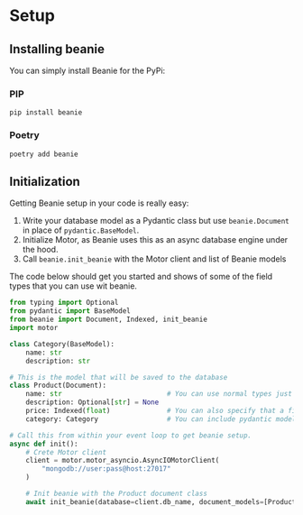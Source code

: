 # Setup

## Installing beanie

You can simply install Beanie for the PyPi:
### PIP

```shell
pip install beanie
```

### Poetry

```shell
poetry add beanie
```
## Initialization

Getting Beanie setup in your code is really easy:

 1. Write your database model as a Pydantic class but use `beanie.Document` in place of `pydantic.BaseModel`.
 2. Initialize Motor, as Beanie uses this as an async database engine under the hood.
 3. Call `beanie.init_beanie` with the Motor client and list of Beanie models
 
 The code below should get you started and shows of some of the field types that you can use wit beanie.
 
```python
from typing import Optional
from pydantic import BaseModel
from beanie import Document, Indexed, init_beanie
import motor

class Category(BaseModel):
    name: str
    description: str

# This is the model that will be saved to the database
class Product(Document):
    name: str                          # You can use normal types just like in pydantic
    description: Optional[str] = None
    price: Indexed(float)              # You can also specify that a field should correspond to an index
    category: Category                 # You can include pydantic models as well

# Call this from within your event loop to get beanie setup.
async def init():
    # Crete Motor client
    client = motor.motor_asyncio.AsyncIOMotorClient(
        "mongodb://user:pass@host:27017"
    )

    # Init beanie with the Product document class
    await init_beanie(database=client.db_name, document_models=[Product])
    
```
 
 


